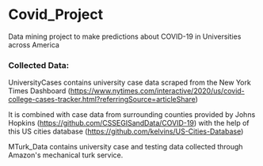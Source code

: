 # Covid_Project
Data mining project to make predictions about COVID-19 in Universities across America

### Collected Data:

UniversityCases contains university case data scraped from the New York Times Dashboard (https://www.nytimes.com/interactive/2020/us/covid-college-cases-tracker.html?referringSource=articleShare) 

It is combined with case data from surrounding counties provided by Johns Hopkins (https://github.com/CSSEGISandData/COVID-19) with the help of this US cities database (https://github.com/kelvins/US-Cities-Database)

MTurk_Data contains university case and testing data collected through Amazon's mechanical turk service.



